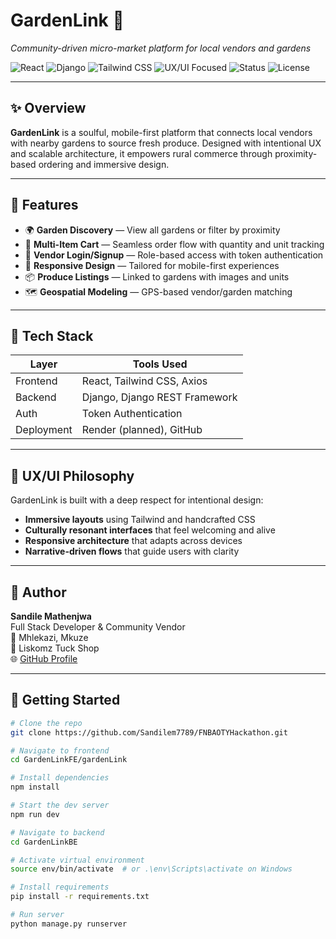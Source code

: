 # GardenLink 🌱  
_Community-driven micro-market platform for local vendors and gardens_

![React](https://img.shields.io/badge/Frontend-React-blue?logo=react)
![Django](https://img.shields.io/badge/Backend-Django-green?logo=django)
![Tailwind CSS](https://img.shields.io/badge/Styling-TailwindCSS-38b2ac?logo=tailwindcss)
![UX/UI Focused](https://img.shields.io/badge/Design-Intentional%20%26%20Responsive-yellowgreen)
![Status](https://img.shields.io/badge/Build-Stable-brightgreen)
![License](https://img.shields.io/badge/License-MIT-lightgrey)

---

## ✨ Overview

**GardenLink** is a soulful, mobile-first platform that connects local vendors with nearby gardens to source fresh produce. Designed with intentional UX and scalable architecture, it empowers rural commerce through proximity-based ordering and immersive design.

---

## 🎯 Features

- 🌍 **Garden Discovery** — View all gardens or filter by proximity
- 🛒 **Multi-Item Cart** — Seamless order flow with quantity and unit tracking
- 🔐 **Vendor Login/Signup** — Role-based access with token authentication
- 📱 **Responsive Design** — Tailored for mobile-first experiences
- 📦 **Produce Listings** — Linked to gardens with images and units
- 🗺️ **Geospatial Modeling** — GPS-based vendor/garden matching

---

## 🧰 Tech Stack

| Layer       | Tools Used                          |
|-------------|-------------------------------------|
| Frontend    | React, Tailwind CSS, Axios          |
| Backend     | Django, Django REST Framework       |
| Auth        | Token Authentication                |
| Deployment  | Render (planned), GitHub            |

---

## 🎨 UX/UI Philosophy

GardenLink is built with a deep respect for intentional design:
- **Immersive layouts** using Tailwind and handcrafted CSS
- **Culturally resonant interfaces** that feel welcoming and alive
- **Responsive architecture** that adapts across devices
- **Narrative-driven flows** that guide users with clarity

---

## 👤 Author

**Sandile Mathenjwa**  
Full Stack Developer & Community Vendor  
📍 Mhlekazi, Mkuze  
🛒 Liskomz Tuck Shop  
🌐 [GitHub Profile](https://github.com/Sandilem7789)

---

## 🚀 Getting Started

```bash
# Clone the repo
git clone https://github.com/Sandilem7789/FNBAOTYHackathon.git

# Navigate to frontend
cd GardenLinkFE/gardenLink

# Install dependencies
npm install

# Start the dev server
npm run dev

# Navigate to backend
cd GardenLinkBE

# Activate virtual environment
source env/bin/activate  # or .\env\Scripts\activate on Windows

# Install requirements
pip install -r requirements.txt

# Run server
python manage.py runserver

